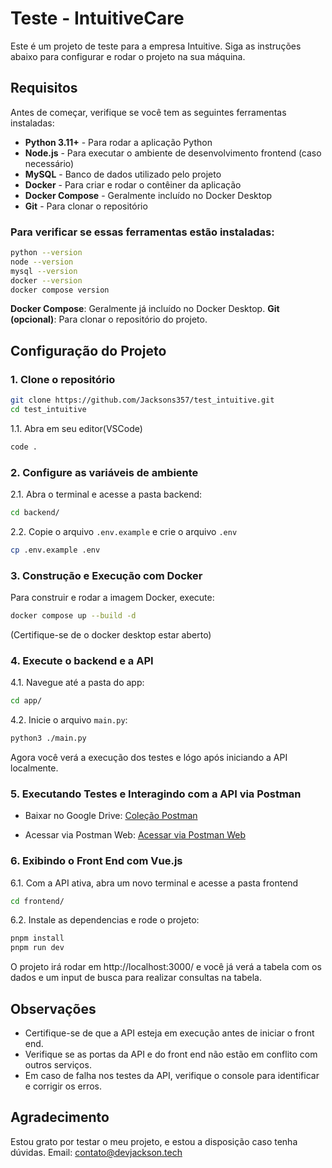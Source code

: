 # Teste - IntuitiveCare

Este é um projeto de teste para a empresa Intuitive. Siga as instruções abaixo para configurar e rodar o projeto na sua máquina.

## Requisitos

Antes de começar, verifique se você tem as seguintes ferramentas instaladas:

- **Python 3.11+** - Para rodar a aplicação Python
- **Node.js** - Para executar o ambiente de desenvolvimento frontend (caso necessário)
- **MySQL** - Banco de dados utilizado pelo projeto
- **Docker** - Para criar e rodar o contêiner da aplicação
- **Docker Compose** - Geralmente incluído no Docker Desktop
- **Git** - Para clonar o repositório

### Para verificar se essas ferramentas estão instaladas:

```bash
python --version
node --version
mysql --version
docker --version
docker compose version
```

**Docker Compose**: Geralmente já incluído no Docker Desktop.
**Git (opcional)**: Para clonar o repositório do projeto.

## Configuração do Projeto

### 1. **Clone o repositório**

```bash
git clone https://github.com/Jacksons357/test_intuitive.git
cd test_intuitive
```

1.1. Abra em seu editor(VSCode)

```bash
code .
```

### 2. **Configure as variáveis de ambiente**

2.1. Abra o terminal e acesse a pasta backend:

```bash
cd backend/
```

2.2. Copie o arquivo `.env.example` e crie o arquivo `.env`

```bash
cp .env.example .env
```

### 3. **Construção e Execução com Docker**

Para construir e rodar a imagem Docker, execute:

```bash
docker compose up --build -d
```

(Certifique-se de o docker desktop estar aberto)

### 4. **Execute o backend e a API**

4.1. Navegue até a pasta do app:

```bash
cd app/
```

4.2. Inicie o arquivo `main.py`:

```bash
python3 ./main.py
```

Agora você verá a execução dos testes e lógo após iniciando a API localmente.

### 5. **Executando Testes e Interagindo com a API via Postman**

- Baixar no Google Drive: [Coleção Postman](https://drive.google.com/file/d/1FoVy6rLrWUo8AqzCyLH0bLei9BdgXrnX/view?usp=sharing)

- Acessar via Postman Web: [Acessar via Postman Web](https://jacksonsantos-448800.postman.co/workspace/Jackson-Santos's-Workspace~22dc40f1-7ade-4169-8a28-087b5ac9e885/collection/43615751-0271e10e-fd61-4868-a2e5-215a91c2c045?action=share&creator=43615751)

### 6. **Exibindo o Front End com Vue.js**

6.1. Com a API ativa, abra um novo terminal e acesse a pasta frontend

```bash
cd frontend/
```

6.2. Instale as dependencias e rode o projeto:

```bash
pnpm install
pnpm run dev
```

O projeto irá rodar em http://localhost:3000/ e você já verá a tabela com os dados e um input de busca para realizar consultas na tabela.

## Observações

- Certifique-se de que a API esteja em execução antes de iniciar o front end.
- Verifique se as portas da API e do front end não estão em conflito com outros serviços.
- Em caso de falha nos testes da API, verifique o console para identificar e corrigir os erros.

## Agradecimento

Estou grato por testar o meu projeto, e estou a disposição caso tenha dúvidas.
Email: contato@devjackson.tech
